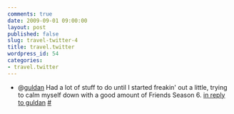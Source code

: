 ```yaml
---
comments: true
date: 2009-09-01 09:00:00
layout: post
published: false
slug: travel-twitter-4
title: travel.twitter
wordpress_id: 54
categories:
- travel.twitter
---
```



	
  * @[guldan](http://twitter.com/guldan) Had a lot of stuff to do until I started freakin' out a little, trying to calm myself down with a good amount of Friends Season 6. [in reply to guldan](http://twitter.com/guldan/statuses/3662497672) [#](http://twitter.com/neXter/statuses/3668837353)



